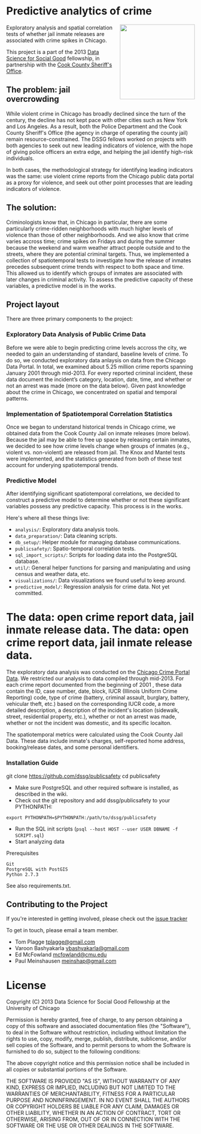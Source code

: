 Predictive analytics of crime
===
<a href="http://www.cookcountysheriff.com"><img src="http://dssg.io/img/partners/sheriff.png" width="200" align="right"></a>

Exploratory analysis and spatial correlation tests of whether jail inmate releases are associated with crime spikes in Chicago.

This project is a part of the 2013 [Data Science for Social Good](http://www.dssg.io) fellowship, in partnership with the [Cook County Sheriff's Office](http://www.cookcountysheriff.com).

## The problem: jail overcrowding

While violent crime in Chicago has broadly declined since the turn of the century, the decline has not kept pace with
other cities such as New York and Los Angeles. As a result, both the Police Department and the Cook County Sheriff's
Office (the agency in charge of operating the county jail) remain resource-constrained. The DSSG fellows worked on projects
with both agencies to seek out new leading indicators of violence, with the hope of giving police officers an extra edge, and
helping the jail identify high-risk individuals.

In both cases, the methodological strategy for identifying leading indicators was the same: use violent crime reports
from the Chicago public data portal as a proxy for violence, and seek out other point processes that are leading indicators
of violence.

## The solution:

Criminologists know that, in Chicago in particular, 
there are some particularly crime-ridden neighborhoods with much higher levels of violence than those of other neighborhoods.  And 
we also know that crime varies accross time; crime spikes on Fridays and during the summer because the weekend and warm weather attract
people outside and to the streets, where they are potential criminal targets.  Thus, we implemented a collection of spatiotemporal tests
to investigate how the release of inmates precedes subsequent crime trends with respect to both space and time.  This allowed us to identify
which groups of inmates are associated with later changes in criminal activity.  To assess the predictive capacity of these variables, a
predictive model is in the works.

## Project layout
There are three primary components to the project:

### Exploratory Data Analysis of Public Crime Data

Before we were able to begin predicting crime levels accross the city, we needed to gain an understanding of standard, baseline
levels of crime.  To do so, we conducted exploratory data anlaysis on data from the Chicago Data Portal.  In total, we examined about 
5.25 million crime reports spanning January 2001 through mid-2013.  For every reported criminal incident, 
these data document the incident’s category, location, date, time, and whether or not an arrest was made (more on the 
data below).  Given past knowledge about the crime in Chicago, we concentrated on spatial and temporal patterns.


### Implementation of Spatiotemporal Correlation Statistics

Once we began to understand historical trends in Chicago crime, we obtained data from the Cook County Jail on inmate
releases (more below).  Because the jail may be able to free up space by releasing certain inmates, we decided to see how
crime levels change when groups of inmates (e.g., violent vs. non-violent) are released from jail.  The Knox and Mantel 
tests were implemented, and the statistics generated from both of these test account for underying spatiotemporal trends.


### Predictive Model
After identifying significant spatiotemporal correlations, we decided to construct a predictive model to determine whether or not
these significant variables possess any predictive capacity.  This process is in the works.  

Here's where all these things live:
* `analysis/`: Exploratory data analysis tools.
* `data_preparation/`: Data cleaning scripts.
* `db_setup/`: Helper module for managing database communications.
* `publicsafety/`: Spatio-temporal correlation tests.
* `sql_import_scripts/`: Scripts for loading data into the PostgreSQL database.
* `util/`: General helper functions for parsing and manipulating and using census and weather data, etc.
* `visualizations/`: Data visualizations we found useful to keep around.
* `predictive_model/`: Regression analysis for crime data. Not yet committed.


The data: open crime report data, jail inmate release data.
The data: open crime report data, jail inmate release data.
===
The exploratory data analysis was conducted on the [Chicago Crime Portal Data]("https://data.cityofchicago.org/Public-Safety/Crimes-2001-to-present/ijzp-q8t2#column-menu").
We restricted our analysis to data compiled through mid-2013.  For each crime report documented from the beginning of 2001 , these data contain the ID, case number, date, block, IUCR (Illinois Uniform Crime Reporting) code, type of crime (battery,
criminal assault, burglary, battery, vehicular theft, etc.) based on the corresponding IUCR code, a more detailed description, a
description of the incident's location (sidewalk, street, residential property, etc.), whether or not an arrest was made, whether or not
the incident was domestic, and its specific locaiton.  

The spatiotemporal metrics were calculated using the Cook County Jail Data.  These data include inmate's charges, self-reported
home address, booking/release dates, and some personal identifiers.  

### Installation Guide
git clone https://github.com/dssg/publicsafety
cd publicsafety

* Make sure PostgreSQL and other required software is installed, as described in the wiki.
* Check out the git repository and add dssg/publicsafety to your PYTHONPATH:
```
export PYTHONPATH=$PYTHONPATH:/path/to/dssg/publicsafety
```
* Run the SQL init scripts (`psql --host HOST --user USER DBNAME -f SCRIPT.sql`)
* Start analyzing data

Prerequisites
```
Git
PostgreSQL with PostGIS
Python 2.7.3
```

See also requirements.txt.


## Contributing to the Project
If you're interested in getting involved, please check out the [issue tracker]("https://github.com/dssg/publicsafety/issues?state=open")

To get in touch, please email a team member.  
* Tom Plagge <tplagge@gmail.com>
* Varoon Bashyakarla <vbashyakarla@gmail.com>
* Ed McFowland <mcfowland@cmu.edu>
* Paul Meinshausen <meinshap@gmail.com>


License
===
Copyright (C) 2013 Data Science for Social Good Fellowship at the University of Chicago

Permission is hereby granted, free of charge, to any person obtaining a copy of this software and associated documentation files (the "Software"), to deal in the Software without restriction, including without limitation the rights to use, copy, modify, merge, publish, distribute, sublicense, and/or sell copies of the Software, and to permit persons to whom the Software is furnished to do so, subject to the following conditions:

The above copyright notice and this permission notice shall be included in all copies or substantial portions of the Software.

THE SOFTWARE IS PROVIDED "AS IS", WITHOUT WARRANTY OF ANY KIND, EXPRESS OR IMPLIED, INCLUDING BUT NOT LIMITED TO THE WARRANTIES OF MERCHANTABILITY, FITNESS FOR A PARTICULAR PURPOSE AND NONINFRINGEMENT. IN NO EVENT SHALL THE AUTHORS OR COPYRIGHT HOLDERS BE LIABLE FOR ANY CLAIM, DAMAGES OR OTHER LIABILITY, WHETHER IN AN ACTION OF CONTRACT, TORT OR OTHERWISE, ARISING FROM, OUT OF OR IN CONNECTION WITH THE SOFTWARE OR THE USE OR OTHER DEALINGS IN THE SOFTWARE.




